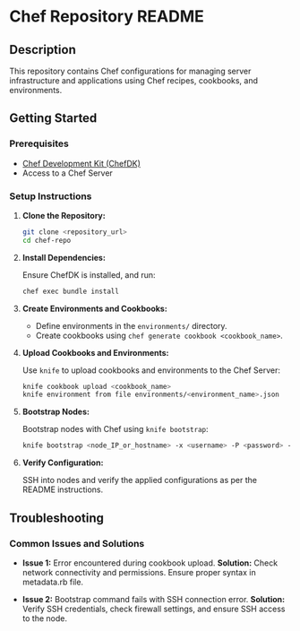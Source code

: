 # Chef Repository README

## Description

This repository contains Chef configurations for managing server infrastructure and applications using Chef recipes, cookbooks, and environments.

## Getting Started

### Prerequisites

- [Chef Development Kit (ChefDK)](https://downloads.chef.io/tools/chefdk)
- Access to a Chef Server

### Setup Instructions

1. **Clone the Repository:**

    ```bash
    git clone <repository_url>
    cd chef-repo
    ```

2. **Install Dependencies:**

    Ensure ChefDK is installed, and run:

    ```bash
    chef exec bundle install
    ```

3. **Create Environments and Cookbooks:**

    - Define environments in the `environments/` directory.
    - Create cookbooks using `chef generate cookbook <cookbook_name>`.

4. **Upload Cookbooks and Environments:**

    Use `knife` to upload cookbooks and environments to the Chef Server:

    ```bash
    knife cookbook upload <cookbook_name>
    knife environment from file environments/<environment_name>.json
    ```

5. **Bootstrap Nodes:**

    Bootstrap nodes with Chef using `knife bootstrap`:

    ```bash
    knife bootstrap <node_IP_or_hostname> -x <username> -P <password> --sudo -r 'recipe[<cookbook_name>::<recipe_name>]' -E <environment_name>
    ```

6. **Verify Configuration:**

    SSH into nodes and verify the applied configurations as per the README instructions.

## Troubleshooting

### Common Issues and Solutions

- **Issue 1:** Error encountered during cookbook upload.
  **Solution:** Check network connectivity and permissions. Ensure proper syntax in metadata.rb file.

- **Issue 2:** Bootstrap command fails with SSH connection error.
  **Solution:** Verify SSH credentials, check firewall settings, and ensure SSH access to the node.


